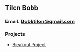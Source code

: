 ## Tilon Bobb


### Email: Bobbtilon@gmail.com
###  Projects
- [Breakout Project](./breakoutt/index.html)
